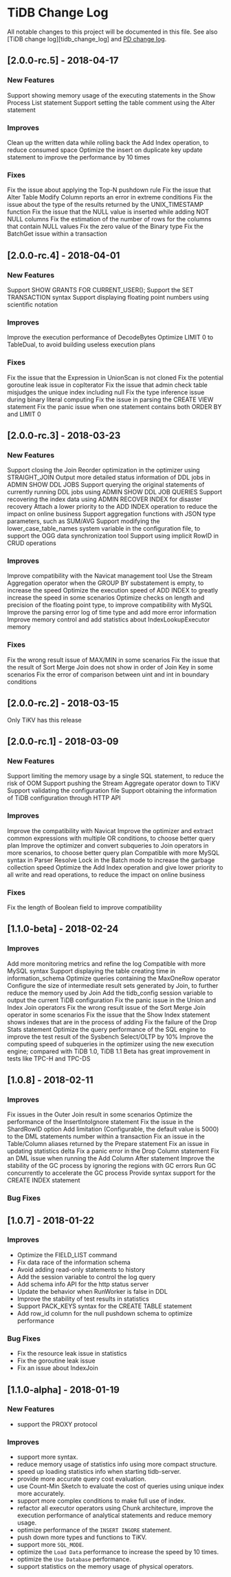 # TiDB Change Log
All notable changes to this project will be documented in this file.
See also [TiDB change log][tidb_change_log] and [PD change log][pd_change_log].

[tikv_change_log]: https://github.com/pingcap/tikv/CHANGELOG.md
[pd_change_log]: https://github.com/pingcap/pd/CHANGELOG.md

## [2.0.0-rc.5] - 2018-04-17
### New Features
Support showing memory usage of the executing statements in the Show Process List statement
Support setting the table comment using the Alter statement
### Improves
Clean up the written data while rolling back the Add Index operation, to reduce consumed space
Optimize the insert on duplicate key update statement to improve the performance by 10 times
### Fixes
Fix the issue about applying the Top-N pushdown rule
Fix the issue that Alter Table Modify Column reports an error in extreme conditions
Fix the issue about the type of the results returned by the UNIX_TIMESTAMP function
Fix the issue that the NULL value is inserted while adding NOT NULL columns
Fix the estimation of the number of rows for the columns that contain NULL values
Fix the zero value of the Binary type
Fix the BatchGet issue within a transaction


## [2.0.0-rc.4] - 2018-04-01
### New Features
Support SHOW GRANTS FOR CURRENT_USER();
Support the SET TRANSACTION syntax
Support displaying floating point numbers using scientific notation
### Improves
Improve the execution performance of DecodeBytes
Optimize LIMIT 0 to TableDual, to avoid building useless execution plans
### Fixes
Fix the issue that the Expression in UnionScan is not cloned
Fix the potential goroutine leak issue in copIterator
Fix the issue that admin check table misjudges the unique index including null
Fix the type inference issue during binary literal computing
Fix the issue in parsing the CREATE VIEW statement
Fix the panic issue when one statement contains both ORDER BY and LIMIT 0

## [2.0.0-rc.3] - 2018-03-23
### New Features
Support closing the Join Reorder optimization in the optimizer using STRAIGHT_JOIN
Output more detailed status information of DDL jobs in ADMIN SHOW DDL JOBS
Support querying the original statements of currently running DDL jobs using ADMIN SHOW DDL JOB QUERIES
Support recovering the index data using ADMIN RECOVER INDEX for disaster recovery
Attach a lower priority to the ADD INDEX operation to reduce the impact on online business
Support aggregation functions with JSON type parameters, such as SUM/AVG
Support modifying the lower_case_table_names system variable in the configuration file, to support the OGG data synchronization tool
Support using implicit RowID in CRUD operations
### Improves
Improve compatibility with the Navicat management tool
Use the Stream Aggregation operator when the GROUP BY substatement is empty, to increase the speed
Optimize the execution speed of ADD INDEX to greatly increase the speed in some scenarios
Optimize checks on length and precision of the floating point type, to improve compatibility with MySQL
Improve the parsing error log of time type and add more error information
Improve memory control and add statistics about IndexLookupExecutor memory
### Fixes
Fix the wrong result issue of MAX/MIN in some scenarios
Fix the issue that the result of Sort Merge Join does not show in order of Join Key in some scenarios
Fix the error of comparison between uint and int in boundary conditions


## [2.0.0-rc.2] - 2018-03-15
Only TiKV has this release

## [2.0.0-rc.1] - 2018-03-09
### New Features
Support limiting the memory usage by a single SQL statement, to reduce the risk of OOM
Support pushing the Stream Aggregate operator down to TiKV
Support validating the configuration file
Support obtaining the information of TiDB configuration through HTTP API
### Improves
Improve the compatibility with Navicat
Improve the optimizer and extract common expressions with multiple OR conditions, to choose better query plan
Improve the optimizer and convert subqueries to Join operators in more scenarios, to choose better query plan
Compatible with more MySQL syntax in Parser
Resolve Lock in the Batch mode to increase the garbage collection speed
Optimize the Add Index operation and give lower priority to all write and read operations, to reduce the impact on online business
### Fixes
Fix the length of Boolean field to improve compatibility

## [1.1.0-beta] - 2018-02-24
### Improves
Add more monitoring metrics and refine the log
Compatible with more MySQL syntax
Support displaying the table creating time in information_schema
Optimize queries containing the MaxOneRow operator
Configure the size of intermediate result sets generated by Join, to further reduce the memory used by Join
Add the tidb_config session variable to output the current TiDB configuration
Fix the panic issue in the Union and Index Join operators
Fix the wrong result issue of the Sort Merge Join operator in some scenarios
Fix the issue that the Show Index statement shows indexes that are in the process of adding
Fix the failure of the Drop Stats statement
Optimize the query performance of the SQL engine to improve the test result of the Sysbench Select/OLTP by 10%
Improve the computing speed of subqueries in the optimizer using the new execution engine; compared with TiDB 1.0, TiDB 1.1 Beta has great improvement in tests like TPC-H and TPC-DS

## [1.0.8] - 2018-02-11
### Improves
Fix issues in the Outer Join result in some scenarios
Optimize the performance of the InsertIntoIgnore statement
Fix the issue in the ShardRowID option
Add limitation (Configurable, the default value is 5000) to the DML statements number within a transaction
Fix an issue in the Table/Column aliases returned by the Prepare statement
Fix an issue in updating statistics delta
Fix a panic error in the Drop Column statement
Fix an DML issue when running the Add Column After statement
Improve the stability of the GC process by ignoring the regions with GC errors
Run GC concurrently to accelerate the GC process
Provide syntax support for the CREATE INDEX statement
### Bug Fixes

## [1.0.7] - 2018-01-22
### Improves
* Optimize the FIELD_LIST command
* Fix data race of the information schema
* Avoid adding read-only statements to history
* Add the session variable to control the log query
* Add schema info API for the http status server
* Update the behavior when RunWorker is false in DDL
* Improve the stability of test results in statistics
* Support PACK_KEYS syntax for the CREATE TABLE statement
* Add row_id column for the null pushdown schema to optimize performance
### Bug Fixes
* Fix the resource leak issue in statistics
* Fix the goroutine leak issue
* Fix an issue about IndexJoin


## [1.1.0-alpha] - 2018-01-19
### New Features
* support the PROXY protocol
### Improves
* support more syntax.
* reduce memory usage of statistics info using more compact structure.
* speed up loading statistics info when starting tidb-server.
* provide more accurate query cost evaluation.
* use Count-Min Sketch to evaluate the cost of queries using unique index more accurately.
* support more complex conditions to make full use of index.
* refactor all executor operators using Chunk architecture, improve the execution performance of analytical statements and reduce memory usage.
* optimize performance of the `INSERT INGORE` statement.
* push down more types and functions to TiKV.
* support more `SQL_MODE`.
* optimize the `Load Data` performance to increase the speed by 10 times.
* optimize the `Use Database` performance.
* support statistics on the memory usage of physical operators.
